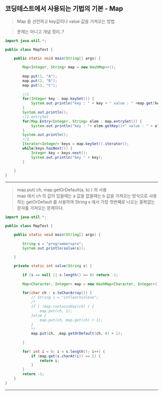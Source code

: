 ## 코딩테스트에서 사용되는 기법의 기본 - Map

> Map 을 선언하고 key값이나 value 값을 가져오는 방법<br>
> 

> 문제는 아니고 개념 정리..?
```JAVA
import java.util.*;

public class MapTest {

	public static void main(String[] args) {
		
		Map<Integer, String> map = new HashMap<>();
		
		map.put(1, "A");
		map.put(2, "B");
		map.put(3, "C");
		
		//1 
		for(Integer key : map.keySet()) {
			System.out.println("key : " + key + " value : " +map.get(key));
		}
		System.out.println();
		//2 entrySet
		for(Map.Entry<Integer, String> elem : map.entrySet()) {
			System.out.println("key : "+ elem.getKey()+" value : " + elem.getValue());
		}
		System.out.println();
		//3
		Iterator<Integer> keys = map.keySet().iterator();
		while(keys.hasNext()) {
			Integer key = keys.next();
			System.out.println("key " + key);
		}
		
	}
}
```
---
> map.put( ch, map.getOrDefault(a, b) ) 의 사용<br>
> map 에서 ch 의 값이 있을때는 a 값을 없을때는 b 값을 가져오는 방식으로 사용하는 getOrDefault 를 사용하여 String s 에서 가장 첫번째로 나오는 중복없는 문자를 가져오는 문제이다.
```JAVA
import java.util.*;

public class MapTest {

	public static void main(String[] args) {
		
		String s = "programmerspro";
		System.out.println(solve(s));
		
	}

	private static int solve(String s) {
		
		if (s == null || s.length() == 0) return -1;
		
		Map<Character, Integer> map = new HashMap<Character, Integer>();
		
		for(char ch : s.toCharArray()) {
			// String s = "inflearninlove";
			/*
			if ( !map.containsKey(ch) ) {
				map.put(ch, 1);
			}else {
				map.put(ch, map.get(ch) + 1);
			}
			*/
			map.put(ch, ,map.getOrDefault(ch, 0) + 1);
			
		}
		
		for( int i = 0; i < s.length(); i++) {
			if (map.get(s.charAt(i)) == 1) {
				return i;
			}
		}
		return -1;
	}
}
```
---
